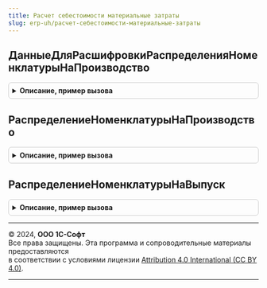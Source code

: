 ```yaml
---
title: Расчет себестоимости материальные затраты
slug: erp-uh/расчет-себестоимости-материальные-затраты
---
```



## ДанныеДляРасшифровкиРаспределенияНоменклатурыНаПроизводство
<details style="margin: 1em 0; padding: 0.5em; border: 1px solid #ccc; border-radius: 6px;">

<summary style="font-weight: bold; cursor: pointer;">Описание, пример вызова</summary>

```bsl

// Получает данные для построения расшифровки базы распределения материалов и работ.
//
// Параметры:
//		Период - Дата - период расчета
//		МассивОрганизаций - СправочникСсылка.Организации - массив организаций;
//		Регистратор - ДокументСсылка.РаспределениеПроизводственныхЗатрат - документ распределения, для которого строится расшифровка.
//
// Возвращаемое значение:
//		МенеджерВременныхТаблиц - таблицы для построения отчета.
//
Функция ДанныеДляРасшифровкиРаспределенияНоменклатурыНаПроизводство(Период, МассивОрганизаций, Регистратор) Экспорт
```

Пример вызова
```bsl
Результат = РасчетСебестоимостиМатериальныеЗатраты.ДанныеДляРасшифровкиРаспределенияНоменклатурыНаПроизводство(Период, МассивОрганизаций, Регистратор) 
```
</details>

## РаспределениеНоменклатурыНаПроизводство
<details style="margin: 1em 0; padding: 0.5em; border: 1px solid #ccc; border-radius: 6px;">

<summary style="font-weight: bold; cursor: pointer;">Описание, пример вызова</summary>

```bsl

// Этап 4 (Контекст: "РаспределениеНоменклатурыНаПроизводство")
// ПУ 2.1: РассчитатьРаспределениеМатериаловИРабот(), область РаспределениеМатериаловИРабот.
//
// Параметры:
//	ПараметрыРасчета - Структура - параметры расчета себестоимости
//
Процедура РаспределениеНоменклатурыНаПроизводство(ПараметрыРасчета) Экспорт
```

Пример вызова
```bsl
РасчетСебестоимостиМатериальныеЗатраты.РаспределениеНоменклатурыНаПроизводство(ПараметрыРасчета) 
```
</details>

## РаспределениеНоменклатурыНаВыпуск
<details style="margin: 1em 0; padding: 0.5em; border: 1px solid #ccc; border-radius: 6px;">

<summary style="font-weight: bold; cursor: pointer;">Описание, пример вызова</summary>

```bsl

// Этап 5 (Контекст: "РаспределениеНоменклатурыНаВыпуск")
// ПУ 2.1: РассчитатьПартииНЗП(), область РасчетПартийНезавершенногоПроизводства.
//
// Параметры:
//	ПараметрыРасчета - Структура - параметры расчета себестоимости
//
Процедура РаспределениеНоменклатурыНаВыпуск(ПараметрыРасчета) Экспорт
```

Пример вызова
```bsl
РасчетСебестоимостиМатериальныеЗатраты.РаспределениеНоменклатурыНаВыпуск(ПараметрыРасчета) 
```
</details>

---

© 2024, **ООО 1С-Софт**  
Все права защищены. Эта программа и сопроводительные материалы предоставляются  
в соответствии с условиями лицензии [Attribution 4.0 International (CC BY 4.0)](https://creativecommons.org/licenses/by/4.0/legalcode).

---
